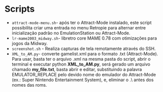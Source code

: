 # Scripts



- `attract-mode-menu.sh`- após ter o Attract-Mode instalado, este script possibilita criar uma entrada no menu Retropie para alternar entre inicialização padrão no EmulationStation ou Attract-Mode. 
- `lr-mame2003_midway.sh`- libretro core MAME 0.78 com otimizações para jogos da Midway.
- `screenshot.sh` - Realiza capturas de tela remotamente através do SSH.
- `XML_to_AM.py`- converte gamelist.xml para o formato .txt (Attract-Mode). Para usar, basta ter o arquivo .xml na mesma pasta do script, abrir o terminal e executar python **XML_to_AM.py**, será gerado um arquivo chamado **my_file.txt**, basta abrir e editar, substituindo a palavra EMULATOR_REPLACE pelo devido nome do emulador do Attract-Mode (ex.: Super Nintendo Entertainment System), e, eliminar o .\ antes dos nomes das roms.